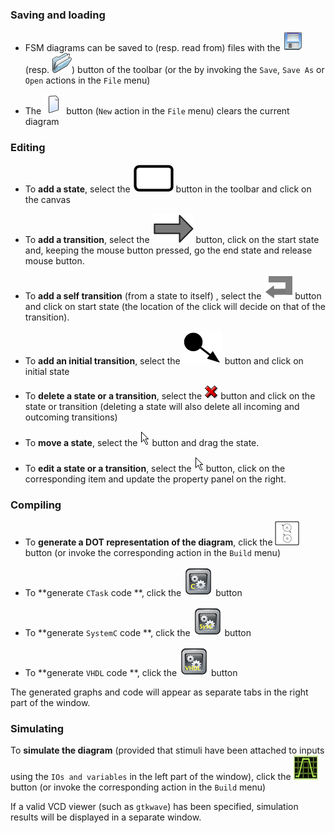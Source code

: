 ### Saving and loading

* FSM diagrams can be saved to (resp. read from) files with the ![](./imgs/save.png)
  (resp. ![](./imgs/open.png)) button of the toolbar (or the by invoking the `Save`, `Save As` or
  `Open` actions in the `File` menu)

* The ![](./imgs/new.png) button (`New` action in the `File` menu) clears the current diagram

### Editing 

* To **add a state**, select the ![](./imgs/state.png) button in the toolbar and click on the
  canvas

* To **add a transition**, select the ![](./imgs/transition.png) button, click on
  the start state and, keeping the mouse button pressed, go the end state and release mouse button.

* To **add a self transition** (from a state to itself) , select the ![](./imgs/loop.png) button
  and click on start state (the location of the click will decide on that of the
  transition).

* To **add an initial transition**, select the ![](./imgs/initstate.png) button
  and click on initial state 

* To **delete a state or a transition**, select the ![](./imgs/delete.png) button
  and click on the state or transition (deleting a state will also delete all incoming and
  outcoming transitions)

* To **move a state**, select the ![](./imgs/select.png) button and drag the state.

* To **edit a state or a transition**, select the ![](./imgs/select.png) button, click on
  the corresponding item and update the property panel on the right.

### Compiling

* To **generate a DOT representation of the  diagram**, click the
  ![](./imgs/compileDOT.png) button (or invoke the corresponding action in the
  `Build` menu)
  
* To **generate `CTask` code **, click the ![](./imgs/compileCTask.png) button

* To **generate `SystemC` code **, click the ![](./imgs/compileSystemc.png) button

* To **generate `VHDL` code **, click the ![](./imgs/compileVHDL.png) button

The generated graphs and code will appear as separate tabs in the right part of the window.
  
### Simulating

To **simulate the diagram** (provided that stimuli have been attached to inputs using the `IOs and
  variables`  in the left part of the window), click the ![](./imgs/runSimulation.png) button (or invoke the
  corresponding action in the `Build` menu)
  
If a valid VCD viewer (such as `gtkwave`) has been specified, simulation results will be displayed
in a separate window.

